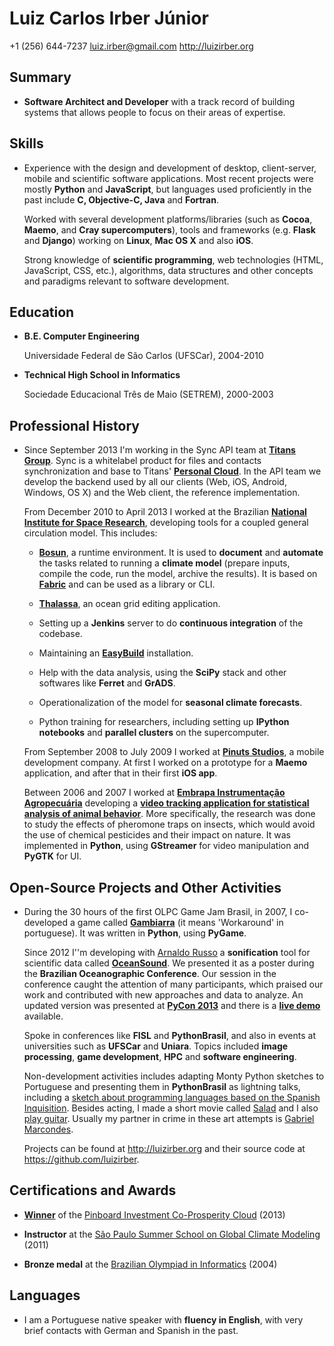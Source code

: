 Luiz Carlos Irber Júnior
========================

+1 (256) 644-7237
<luiz.irber@gmail.com>
<http://luizirber.org>

Summary
-------

*   **Software Architect and Developer** with a track record of building
    systems that allows people to focus on their areas of expertise.


Skills
------

*   Experience with the design and development of desktop, client-server,
    mobile and scientific software applications. Most recent projects were
    mostly **Python** and **JavaScript**, but languages used proficiently
    in the past include **C, Objective-C, Java** and **Fortran**.

    Worked with several development platforms/libraries (such as **Cocoa**,
    **Maemo**, and **Cray supercomputers**), tools and frameworks (e.g.
    **Flask** and **Django**) working on **Linux**, **Mac OS X**
    and also **iOS**.

    Strong knowledge of **scientific programming**, web technologies
    (HTML, JavaScript, CSS, etc.), algorithms, data structures and other
    concepts and paradigms relevant to software development.


Education
---------

*   **B.E. Computer Engineering**

    Universidade Federal de São Carlos (UFSCar), 2004-2010

*   **Technical High School in Informatics**

    Sociedade Educacional Três de Maio (SETREM), 2000-2003


Professional History
--------------------

*   Since September 2013 I'm working in the Sync API team at
    [**Titans Group**][22]. Sync is a whitelabel product for files and
    contacts synchronization and base to Titans' [**Personal Cloud**][23].
    In the API team we develop the backend used by all our clients (Web, iOS,
    Android, Windows, OS X) and the Web client, the reference implementation.

    From December 2010 to April 2013 I worked at the Brazilian
    [**National Institute for Space Research**][1],
    developing tools for a coupled general circulation model. This includes:

    -  [**Bosun**][2], a runtime environment. It is used to **document** and
    **automate** the tasks related to running a **climate model**
    (prepare inputs, compile the code, run the model, archive the results).
    It is based on [**Fabric**][3] and can be used as a library or CLI.

    -  [**Thalassa**][4], an ocean grid editing application.

    -  Setting up a **Jenkins** server to do **continuous integration**
    of the codebase.

    -  Maintaining an [**EasyBuild**][20] installation.

    -  Help with the data analysis, using the **SciPy** stack and other
    softwares like **Ferret** and **GrADS**.

    -  Operationalization of the model for **seasonal climate forecasts**.

    -  Python training for researchers, including setting up **IPython
    notebooks** and **parallel clusters** on the supercomputer.

    From September 2008 to July 2009 I worked at [**Pinuts Studios**][5],
    a mobile development company. At first I worked on a prototype for a
    **Maemo** application, and after that in their first **iOS app**.

    Between 2006 and 2007 I worked at [**Embrapa Instrumentação
    Agropecuária**][21] developing a [**video tracking application for
    statistical analysis of animal behavior**][6].
    More specifically, the research was done to study the effects of
    pheromone traps on insects, which would avoid the use of chemical
    pesticides and their impact on nature.
    It was implemented in **Python**, using **GStreamer** for video
    manipulation and **PyGTK** for UI.


Open-Source Projects and Other Activities
-----------------------------------------

*   During the 30 hours of the first OLPC Game Jam Brasil, in 2007, I
    co-developed a game called [**Gambiarra**][7] (it means 'Workaround'
    in portuguese). It was written in **Python**, using **PyGame**.

    Since 2012  I''m developing with [Arnaldo Russo][8] a **sonification**
    tool for scientific data called [**OceanSound**][9].
    We presented it as a poster during the **Brazilian Oceanographic
    Conference**. Our session in the conference caught the attention of many
    participants, which praised our work and contributed with new
    approaches and data to analyze.
    An updated version was presented at [**PyCon 2013**][10]
    and there is a [**live demo**][11] available.

    Spoke in conferences like **FISL** and **PythonBrasil**, and also in
    events at universities such as **UFSCar** and **Uniara**. Topics included
    **image processing**, **game development**, **HPC** and
    **software engineering**.

    Non-development activities includes adapting Monty Python sketches
    to Portuguese and presenting them in **PythonBrasil** as
    lightning talks, including a
    [sketch about programming languages based on the Spanish Inquisition][12].
    Besides acting, I made a short movie called [Salad][13] and I also
    [play guitar][14]. Usually my partner in crime in these art attempts is
    [Gabriel Marcondes][15].

    Projects can be found at <http://luizirber.org> and their source code
    at <https://github.com/luizirber>.


Certifications and Awards
-------------------------

-   [**Winner**][16] of the [Pinboard Investment Co-Prosperity Cloud][17] (2013)

-   **Instructor** at the [São Paulo Summer School on Global Climate Modeling][18] (2011)

-   **Bronze medal** at the [Brazilian Olympiad in Informatics][19] (2004)


Languages
---------

*   I am a Portuguese native speaker with **fluency in English**, with very
    brief contacts with German and Spanish in the past.


[1]:  <http://gmao.ccst.inpe.br/>
[2]:  <https://github.com/luizirber/bosun>
[3]:  <http://fabfile.org>
[4]:  <https://github.com/luizirber/thalassa>
[5]:  <http://www.pinutsstudios.com.br>
[6]:  <http://github.com/luizirber/bugbrother>
[7]:  <http://wiki.laptop.org/go/Gambiarra>
[8]:  <http://ciclotux.blogspot.com.br>
[9]:  <http://github.com/arnaldorusso/oceansound>
[10]: <https://us.pycon.org/2013/schedule/presentation/201/>
[11]: <http://ocean.datasounds.org>
[12]: <http://www.youtube.com/watch?v=IQxjlGIz2ww>
[13]: <http://www.youtube.com/watch?v=lwlBgtjeNt0>
[14]: <http://www.youtube.com/watch?v=Dg2FgY8HL5I>
[15]: <https://github.com/gabrielmarcondes>
[16]: <http://blog.pinboard.in/2013/01/pinboard_co_prosperity_winners/>
[17]: <http://static.pinboard.in/prosperity_cloud.htm>
[18]: <http://spsgcm.ccst.inpe.br/>
[19]: <http://olimpiada.ic.unicamp.br/>
[20]: <http://hpcugent.github.io/easybuild/>
[21]: <http://www.cnpdia.embrapa.br/>
[22]: <http://www.titansgroup.com.br>
[23]: <http://www.titansgroup.com.br/cloud.php>
